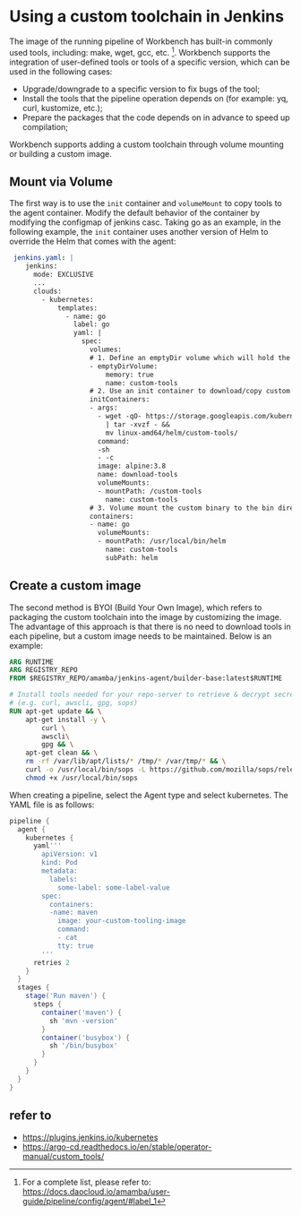# Using a custom toolchain in Jenkins

The image of the running pipeline of Workbench has built-in commonly used tools, including: make, wget, gcc, etc. [^1]. Workbench supports the integration of user-defined tools or tools of a specific version, which can be used in the following cases:

- Upgrade/downgrade to a specific version to fix bugs of the tool;
- Install the tools that the pipeline operation depends on (for example: yq, curl, kustomize, etc.);
- Prepare the packages that the code depends on in advance to speed up compilation;

Workbench supports adding a custom toolchain through volume mounting or building a custom image.

## Mount via Volume

The first way is to use the `init` container and `volumeMount` to copy tools to the agent container. Modify the default behavior of the container by modifying the configmap of jenkins casc. Taking go as an example, in the following example, the `init` container uses another version of Helm to override the Helm that comes with the agent:

```yaml
 jenkins.yaml: |
    jenkins:
      mode: EXCLUSIVE
      ...
      clouds:
        - kubernetes:
            templates:
              - name: go
                label: go
                yaml: |
                  spec:
                    volumes:
                    # 1. Define an emptyDir volume which will hold the custom binaries
                    - emptyDirVolume:
                        memory: true
                        name: custom-tools
                    # 2. Use an init container to download/copy custom binaries into the emptyDir
                    initContainers:
                    - args:
                      - wget -qO- https://storage.googleapis.com/kubernetes-helm/helm-v2.12.3-linux-amd64.tar.gz
                        | tar -xvzf - &&
                        mv linux-amd64/helm/custom-tools/
                      command:
                      -sh
                      - -c
                      image: alpine:3.8
                      name: download-tools
                      volumeMounts:
                      - mountPath: /custom-tools
                        name: custom-tools
                    # 3. Volume mount the custom binary to the bin directory (overriding the existing version)
                    containers:
                    - name: go
                      volumeMounts:
                      - mountPath: /usr/local/bin/helm
                        name: custom-tools
                        subPath: helm
```

## Create a custom image

The second method is BYOI (Build Your Own Image), which refers to packaging the custom toolchain into the image by customizing the image. The advantage of this approach is that there is no need to download tools in each pipeline, but a custom image needs to be maintained. Below is an example:

```dockerfile
ARG RUNTIME
ARG REGISTRY_REPO
FROM $REGISTRY_REPO/amamba/jenkins-agent/builder-base:latest$RUNTIME

# Install tools needed for your repo-server to retrieve & decrypt secrets, render manifests
# (e.g. curl, awscli, gpg, sops)
RUN apt-get update && \
    apt-get install -y \
        curl \
        awscli\
        gpg && \
    apt-get clean && \
    rm -rf /var/lib/apt/lists/* /tmp/* /var/tmp/* && \
    curl -o /usr/local/bin/sops -L https://github.com/mozilla/sops/releases/download/3.2.0/sops-3.2.0.linux && \
    chmod +x /usr/local/bin/sops

```

When creating a pipeline, select the Agent type and select kubernetes. The YAML file is as follows:

```groovy
pipeline {
  agent {
    kubernetes {
      yaml'''
        apiVersion: v1
        kind: Pod
        metadata:
          labels:
            some-label: some-label-value
        spec:
          containers:
          -name: maven
            image: your-custom-tooling-image
            command:
            - cat
            tty: true
        '''
      retries 2
    }
  }
  stages {
    stage('Run maven') {
      steps {
        container('maven') {
          sh 'mvn -version'
        }
        container('busybox') {
          sh '/bin/busybox'
        }
      }
    }
  }
}
```

## refer to

- <https://plugins.jenkins.io/kubernetes>
- <https://argo-cd.readthedocs.io/en/stable/operator-manual/custom_tools/>

[^1]: For a complete list, please refer to: <https://docs.daocloud.io/amamba/user-guide/pipeline/config/agent/#label_1>
